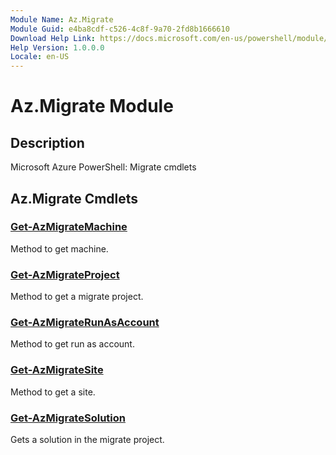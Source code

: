 ```yaml
---
Module Name: Az.Migrate
Module Guid: e4ba8cdf-c526-4c8f-9a70-2fd8b1666610
Download Help Link: https://docs.microsoft.com/en-us/powershell/module/az.migrate
Help Version: 1.0.0.0
Locale: en-US
---
```


# Az.Migrate Module
## Description
Microsoft Azure PowerShell: Migrate cmdlets

## Az.Migrate Cmdlets
### [Get-AzMigrateMachine](Get-AzMigrateMachine.md)
Method to get machine.

### [Get-AzMigrateProject](Get-AzMigrateProject.md)
Method to get a migrate project.

### [Get-AzMigrateRunAsAccount](Get-AzMigrateRunAsAccount.md)
Method to get run as account.

### [Get-AzMigrateSite](Get-AzMigrateSite.md)
Method to get a site.

### [Get-AzMigrateSolution](Get-AzMigrateSolution.md)
Gets a solution in the migrate project.


